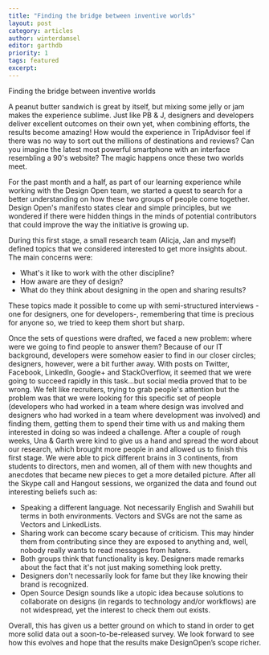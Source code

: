 ```yaml
---
title: "Finding the bridge between inventive worlds"
layout: post
category: articles
author: winterdamsel
editor: garthdb
priority: 1
tags: featured
excerpt:
---
```


Finding the bridge between inventive worlds

A peanut butter sandwich is great by itself, but mixing some jelly or jam makes the experience sublime. Just like PB & J, designers and developers deliver excellent outcomes on their own yet, when combining efforts, the results become amazing! How would the experience in TripAdvisor feel if there was no way to sort out the millions of destinations and reviews? Can you imagine the latest most powerful smartphone with an interface resembling a 90's website? The magic happens once these two worlds meet.

For the past month and a half, as part of our learning experience while working with the Design Open team, we started a quest to search for a better understanding on how these two groups of people come together. Design Open's manifesto states clear and simple principles, but we wondered if there were hidden things in the minds of potential contributors that could improve the way the initiative is growing up.

During this first stage, a small research team (Alicja, Jan and myself) defined topics that we considered interested to get more insights about. The main concerns were:

* What's it like to work with the other discipline?
* How aware are they of design?
* What do they think about designing in the open and sharing results?

These topics made it possible to come up with semi-structured interviews -one for designers, one for developers-, remembering that time is precious for anyone so, we tried to keep them short but sharp.

Once the sets of questions were drafted, we faced a new problem: where were we going to find people to answer them? Because of our IT background, developers were somehow easier to find in our closer circles; designers, however, were a bit further away. With posts on Twitter, Facebook, LinkedIn, Google+ and StackOverflow, it seemed that we were going to succeed rapidly in this task...but social media proved that to be wrong. We felt like recruiters, trying to grab people's attention but the problem was that we were looking for this specific set of people (developers who had worked in a team where design was involved and designers who had worked in a team where development was involved) and finding them, getting them to spend their time with us and making them interested in doing so was indeed a challenge.
After a couple of rough weeks, Una & Garth were kind to give us a hand and spread the word about our research, which brought more people in and allowed us to finish this first stage.
We were able to pick different brains in 3 continents, from students to directors, men and women, all of them with new thoughts and anecdotes that became new pieces to get a more detailed picture.
After all the Skype call and Hangout sessions, we organized the data and found out interesting beliefs such as:

* Speaking a different language. Not necessarily English and Swahili but terms in both environments. Vectors and SVGs are not the same as Vectors and LinkedLists.
* Sharing work can become scary because of criticism. This may hinder them from contributing since they are exposed to anything and, well, nobody really wants to read messages from haters.
* Both groups think that functionality is key. Designers made remarks about the fact that it's not just making something look pretty.
* Designers don't necessarily look for fame but they like knowing their brand is recognized.
* Open Source Design sounds like a utopic idea because solutions to collaborate on designs (in regards to technology and/or workflows) are not widespread, yet the interest to check them out exists.

Overall, this has given us a better ground on which to stand in order to get more solid data out a soon-to-be-released survey. We look forward to see how this evolves and hope that the results make DesignOpen’s scope richer.

